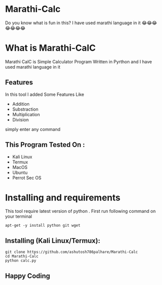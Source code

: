 # Marathi-Calc
 Do you know what is fun in this?
I have used marathi language in it
:joy::joy::joy::joy::joy::joy::joy:

# What is Marathi-CalC
<p>Marathi CalC is Simple Calculator Program Written in Pyrthon and I have used marathi language in it</p>

## Features
<p>In this tool I added Some Features Like</p>
<ul>
  <li>Addition</li>
  <li>Substraction</li>
 <li>Multiplication</li>
 <li>Division</li>
</ul>
<p>simply enter any command </p>

## This Program Tested On :
<ul>
  <li>Kali Linux</li>
  <li>Termux</li>
  <li>MacOS</li>
  <li>Ubuntu</li>
  <li>Perrot Sec OS</li>
</ul>

# Installing and requirements
<p>This tool require latest version of python . First run following command on your terminal</p>

```
apt-get -y install python git wget
```

## Installing (Kali Linux/Termux):

```
git clone https://github.com/ashutosh786palhare/Marathi-Calc
cd Marathi-Calc
python calc.py
```

## Happy Coding
